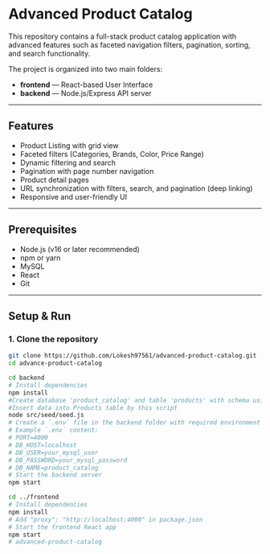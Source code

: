 # Advanced Product Catalog

This repository contains a full-stack product catalog application with advanced features such as faceted navigation filters, pagination, sorting, and search functionality.

The project is organized into two main folders:
- **frontend** — React-based User Interface
- **backend** — Node.js/Express API server

---

## Features

- Product Listing with grid view
- Faceted filters (Categories, Brands, Color, Price Range)
- Dynamic filtering and search
- Pagination with page number navigation
- Product detail pages
- URL synchronization with filters, search, and pagination (deep linking)
- Responsive and user-friendly UI

---

## Prerequisites

- Node.js (v16 or later recommended)
- npm or yarn
- MySQL
- React
- Git

---
## Setup & Run

### 1. Clone the repository

```bash
git clone https://github.com/Lokesh97561/advanced-product-catalog.git
cd advance-product-catalog

cd backend
# Install dependencies
npm install
#Create database 'product_catalog' and table 'products' with schema using schema.sql dump giving in backend
#Insert data into Products table by this script
node src/seed/seed.js  
# Create a `.env` file in the backend folder with required environment variables:
# Example `.env` content:
# PORT=4000
# DB_HOST=localhost
# DB_USER=your_mysql_user
# DB_PASSWORD=your_mysql_password
# DB_NAME=product_catalog
# Start the backend server
npm start

cd ../frontend
# Install dependencies
npm install
# Add "proxy": "http://localhost:4000" in package.json
# Start the frontend React app
npm start
# advanced-product-catalog
